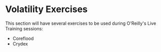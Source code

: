# Volatility Exercises

This section will have several exercises to be used during O'Reilly's Live Training sessions:

- Coreflood
- Crydex
